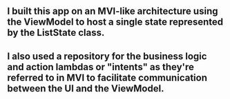 ## I built this app on an MVI-like architecture using the ViewModel to host a single state represented by the ListState class.
## I also used a repository for the business logic and action lambdas or "intents" as they're referred to in MVI to facilitate communication between the UI and the ViewModel.
